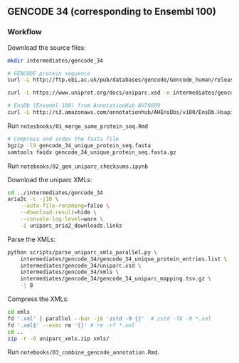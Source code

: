 ## GENCODE 34 (corresponding to Ensembl 100)

### Workflow
Download the source files:

```bash
mkdir intermediates/gencode_34

# GENCODE protein sequence
curl -L http://ftp.ebi.ac.uk/pub/databases/gencode/Gencode_human/release_34/gencode.v34.pc_translations.fa.gz -o intermediates/gencode_34/gencode.v34.pc_translations.fa.gz

curl -L https://www.uniprot.org/docs/uniparc.xsd -o intermediates/gencode_34/uniparc.xsd

# EnsDb (Ensembl 100) from AnnotationHub AH79689
curl -L http://s3.amazonaws.com/annotationhub/AHEnsDbs/v100/EnsDb.Hsapiens.v100.sqlite -o ~/Box/Resources/EnsDb.Hsapiens.v100.sqlite
```

Run `notesbooks/01_merge_same_protein_seq.Rmd`

```bash
# Compress and index the fasta file
bgzip -l9 gencode_34_unique_protein_seq.fasta
samtools faidx gencode_34_unique_protein_seq.fasta.gz
```

Run `notebooks/02_gen_uniparc_checksums.ipynb`

Download the uniparc XMLs:

```bash
cd ../intermediates/gencode_34
aria2c -c -j10 \
    --auto-file-renaming=false \
    --download-result=hide \
    --console-log-level=warn \
    -i uniparc_aria2_downloads.links
```

Parse the XMLs:

```bash
python scripts/parse_uniparc_xmls_parallel.py \
    intermediates/gencode_34/gencode_34_unique_protein_entries.list \
    intermediates/gencode_34/uniparc.xsd \
    intermediates/gencode_34/xmls \
    intermediates/gencode_34/gencode_34_uniparc_mapping.tsv.gz \
    -j 8
```

Compress the XMLs:

```bash
cd xmls
fd '.xml' | parallel --bar -j8 'zstd -9 {}'  # zstd -T8 -9 *.xml
fd '.xml$' --exec rm '{}' # rm -rf *.xml
cd ..
zip -r -0 uniparc_xmls.zip xmls/
```

Run `notebooks/03_combine_gencode_annotation.Rmd`.
